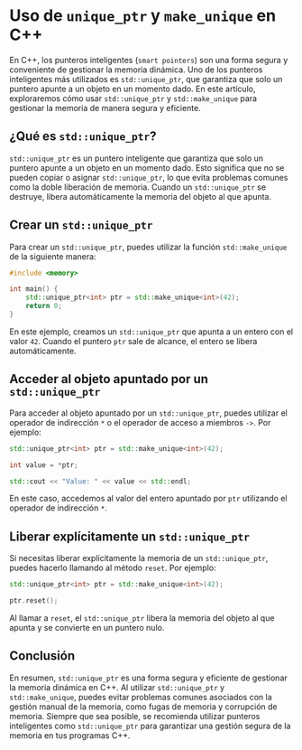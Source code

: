 # Uso de `unique_ptr` y `make_unique` en C++

En C++, los punteros inteligentes (`smart pointers`) son una forma segura y conveniente de gestionar la memoria
dinámica. Uno de los punteros inteligentes más utilizados es `std::unique_ptr`, que garantiza que solo un puntero apunte
a un objeto en un momento dado. En este artículo, exploraremos cómo usar `std::unique_ptr` y `std::make_unique` para
gestionar la memoria de manera segura y eficiente.

## ¿Qué es `std::unique_ptr`?

`std::unique_ptr` es un puntero inteligente que garantiza que solo un puntero apunte a un objeto en un momento dado.
Esto significa que no se pueden copiar o asignar `std::unique_ptr`, lo que evita problemas comunes como la doble
liberación de memoria. Cuando un `std::unique_ptr` se destruye, libera automáticamente la memoria del objeto al que
apunta.

## Crear un `std::unique_ptr`

Para crear un `std::unique_ptr`, puedes utilizar la función `std::make_unique` de la siguiente manera:

```c++
#include <memory>

int main() {
    std::unique_ptr<int> ptr = std::make_unique<int>(42);
    return 0;
}
```

En este ejemplo, creamos un `std::unique_ptr` que apunta a un entero con el valor `42`. Cuando el puntero `ptr` sale
de alcance, el entero se libera automáticamente.

## Acceder al objeto apuntado por un `std::unique_ptr`

Para acceder al objeto apuntado por un `std::unique_ptr`, puedes utilizar el operador de indirección `*` o el operador
de acceso a miembros `->`. Por ejemplo:

```c++
std::unique_ptr<int> ptr = std::make_unique<int>(42);

int value = *ptr;

std::cout << "Value: " << value << std::endl;
```

En este caso, accedemos al valor del entero apuntado por `ptr` utilizando el operador de indirección `*`.

## Liberar explícitamente un `std::unique_ptr`

Si necesitas liberar explícitamente la memoria de un `std::unique_ptr`, puedes hacerlo llamando al método `reset`. Por
ejemplo:

```c++
std::unique_ptr<int> ptr = std::make_unique<int>(42);

ptr.reset();
```

Al llamar a `reset`, el `std::unique_ptr` libera la memoria del objeto al que apunta y se convierte en un puntero
nulo.

## Conclusión

En resumen, `std::unique_ptr` es una forma segura y eficiente de gestionar la memoria dinámica en C++. Al utilizar
`std::unique_ptr` y `std::make_unique`, puedes evitar problemas comunes asociados con la gestión manual de la memoria,
como fugas de memoria y corrupción de memoria. Siempre que sea posible, se recomienda utilizar punteros inteligentes
como `std::unique_ptr` para garantizar una gestión segura de la memoria en tus programas C++.